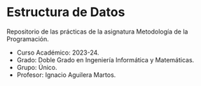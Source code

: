 # Estructura de Datos
Repositorio de las prácticas de la asignatura Metodología de la Programación.

- Curso Académico: 2023-24.
- Grado: Doble Grado en Ingeniería Informática y Matemáticas.
- Grupo: Único.
- Profesor: Ignacio Aguilera Martos.
